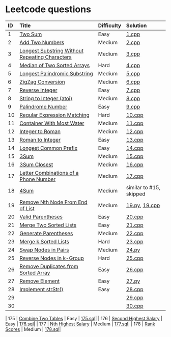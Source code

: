 # Leetcode questions
| ID | Title | Difficulty | Solution
| :------------ | :------------ | :------------ | :------------ |
| 1 | [Two Sum](https://leetcode.com/problems/two-sum/) | Easy | [1.cpp](Problems/1.cpp)|
| 2 | [Add Two Numbers](https://leetcode.com/problems/add-two-numbers/) | Medium | [2.cpp](Problems/2.cpp)|
| 3 | [Longest Substring Without Repeating Characters](https://leetcode.com/problems/longest-substring-without-repeating-characters/) | Medium | [3.cpp](Problems/3.cpp)|
| 4 | [Median of Two Sorted Arrays](https://leetcode.com/problems/median-of-two-sorted-arrays/) | Hard | [4.cpp](Problems/4.cpp)|
| 5 | [Longest Palindromic Substring](https://leetcode.com/problems/longest-palindromic-substring/) | Medium | [5.cpp](Problems/5.cpp)|
| 6 | [ZigZag Conversion](https://leetcode.com/problems/zigzag-conversion) | Medium | [6.cpp](Problems/6.cpp)|
| 7 | [Reverse Integer](https://leetcode.com/problems/reverse-integer/) | Easy | [7.cpp](Problems/7.cpp)|
| 8 | [String to Integer (atoi)](https://leetcode.com/problems/string-to-integer-atoi/) | Medium | [8.cpp](Problems/8.cpp)|
| 9 | [Palindrome Number](https://leetcode.com/problems/palindrome-number/) | Easy | [9.cpp](Problems/9.cpp)|
| 10 | [Regular Expression Matching](https://leetcode.com/problems/regular-expression-matching/) | Hard | [10.cpp](Problems/10.cpp)|
| 11 | [Container With Most Water](https://leetcode.com/problems/container-with-most-water/) | Medium | [11.cpp](Problems/11.cpp)|
| 12 | [Integer to Roman](https://leetcode.com/problems/integer-to-roman/) | Medium | [12.cpp](Problems/12.cpp)|
| 13 | [Roman to Integer](https://leetcode.com/problems/roman-to-integer/) | Easy | [13.cpp](Problems/13.cpp)|
| 14 | [Longest Common Prefix](https://leetcode.com/problems/longest-common-prefix/) | Easy | [14.cpp](Problems/14.cpp)|
| 15 | [3Sum](https://leetcode.com/problems/3sum/) | Medium | [15.cpp](Problems/15.cpp)|
| 16 | [3Sum Closest](https://leetcode.com/problems/3sum-closest/) | Medium | [16.cpp](Problems/16.cpp)|
| 17 | [Letter Combinations of a Phone Number](https://leetcode.com/problems/letter-combinations-of-a-phone-number/) | Medium | [17.cpp](Problems/17.cpp)|
| 18 | [4Sum](https://leetcode.com/problems/4sum/) | Medium | similar to #15, skipped|
| 19 | [Remove Nth Node From End of List](https://leetcode.com/problems/remove-nth-node-from-end-of-list/) | Medium | [19.py](Problems/19.py), [19.cpp](Problems/19.cpp)|
| 20 | [Valid Parentheses](https://leetcode.com/problems/valid-parentheses/) | Easy | [20.cpp](Problems/20.cpp)|
| 21 | [Merge Two Sorted Lists](https://leetcode.com/problems/merge-two-sorted-lists/) | Easy | [21.cpp](Problems/21.cpp)|
| 22 | [Generate Parentheses](https://leetcode.com/problems/generate-parentheses/) | Medium | [22.cpp](Problems/22.cpp)|
| 23 | [Merge k Sorted Lists](https://leetcode.com/problems/merge-k-sorted-lists/) | Hard | [23.cpp](Problems/23.cpp)|
| 24 | [Swap Nodes in Pairs](https://leetcode.com/problems/swap-nodes-in-pairs/) | Medium | [24.py](Problems/24.py)|
| 25 | [Reverse Nodes in k-Group](https://leetcode.com/problems/reverse-nodes-in-k-group/) | Hard | [25.cpp](Problems/25.cpp)|
| 26 | [Remove Duplicates from Sorted Array](https://leetcode.com/problems/remove-duplicates-from-sorted-array/) | Easy | [26.cpp](Problems/26.cpp)|
| 27 | [Remove Element](https://leetcode.com/problems/remove-element/) | Easy | [27.py](Problems/27.py)|
| 28 | [Implement strStr()](https://leetcode.com/problems/implement-strstr/) | Easy | [28.cpp](Problems/28.cpp)|
| 29 | []() |  | [29.cpp](Problems/29.cpp)|
| 30 | []() |  | [30.cpp](Problems/30.cpp)|

| 175 | [Combine Two Tables](https://leetcode.com/problems/combine-two-tables/) | Easy | [175.sql](Problems/175.sql)|
| 176 | [Second Highest Salary](https://leetcode.com/problems/second-highest-salary/) | Easy | [176.sql](Problems/176.sql)|
| 177 | [Nth Highest Salary](https://leetcode.com/problems/nth-highest-salary/) | Medium | [177.sql](Problems/177.sql)|
| 178 | [Rank Scores](https://leetcode.com/problems/rank-scores/) | Medium | [178.sql](Problems/178.sql)|